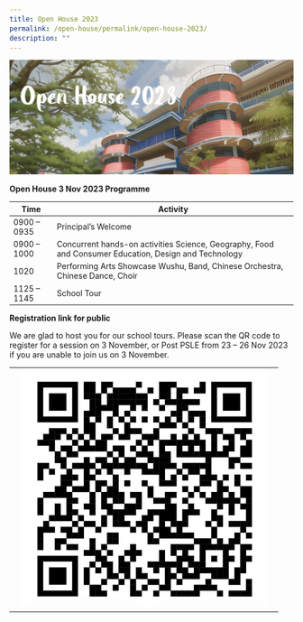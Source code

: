 ```yaml
---
title: Open House 2023
permalink: /open-house/permalink/open-house-2023/
description: ""
---
```

![](/images/Open%20House%202023/open%20house%20sch%20website%20image%20header.JPG)

**Open House 3 Nov 2023 Programme**

| Time | Activity|
| -------- | -------- |
|0900 – 0935|	Principal’s Welcome|
|0900 – 1000|Concurrent hands-on activities Science, Geography, Food and Consumer Education, Design and Technology|
|1020|	Performing Arts Showcase Wushu, Band, Chinese Orchestra, Chinese Dance, Choir|
|1125 – 1145|	School Tour|

**Registration link for public**

We are glad to host you for our school tours. Please scan the QR code to register for a session on 3 November, or Post PSLE from 23 – 26 Nov 2023 if you are unable to join us on 3 November.

| | | |
| -------- | -------- | -------- |
||<img src="/images/qr%20code%20open%20house%20form.png">||
	

